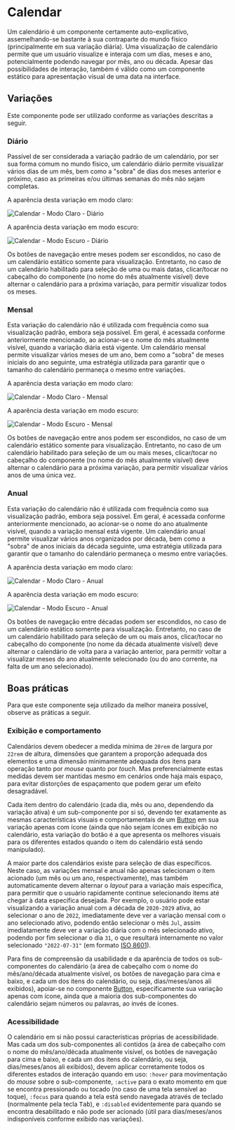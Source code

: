 # Calendar

Um calendário é um componente certamente auto-explicativo, assemelhando-se bastante à sua contraparte do mundo físico (principalmente em sua variação diária). Uma visualização de calendário permite que um usuário visualize e interaja com um dias, meses e ano, potencialmente podendo navegar por mês, ano ou década. Apesar das possibilidades de interação, também é válido como um componente estático para apresentação visual de uma data na interface.

## Variações

Este componente pode ser utilizado conforme as variações descritas a seguir.

### Diário

Passível de ser considerada a variação padrão de um calendário, por ser sua forma comum no mundo físico, um calendário diário permite visualizar vários dias de um mês, bem como a "sobra" de dias dos meses anterior e próximo, caso as primeiras e/ou últimas semanas do mês não sejam completas.

A aparência desta variação em modo claro:

![Calendar - Modo Claro - Diário](~@source/assets/images/component-calendar-light-daily.png)

A aparência desta variação em modo escuro:

![Calendar - Modo Escuro - Diário](~@source/assets/images/component-calendar-dark-daily.png)

Os botões de navegação entre meses podem ser escondidos, no caso de um calendário estático somente para visualização. Entretanto, no caso de um calendário habilitado para seleção de uma ou mais datas, clicar/tocar no cabeçalho do componente (no nome do mês atualmente visível) deve alternar o calendário para a próxima variação, para permitir visualizar todos os meses.

### Mensal

Esta variação do calendário não é utilizada com frequência como sua visualização padrão, embora seja possível. Em geral, é acessada conforme anteriormente mencionado, ao acionar-se o nome do mês atualmente visível, quando a variação diária está vigente. Um calendário mensal permite visualizar vários meses de um ano, bem como a "sobra" de meses iniciais do ano seguinte, uma estratégia utilizada para garantir que o tamanho do calendário permaneça o mesmo entre variações.

A aparência desta variação em modo claro:

![Calendar - Modo Claro - Mensal](~@source/assets/images/component-calendar-light-monthly.png)

A aparência desta variação em modo escuro:

![Calendar - Modo Escuro - Mensal](~@source/assets/images/component-calendar-dark-monthly.png)

Os botões de navegação entre anos podem ser escondidos, no caso de um calendário estático somente para visualização. Entretanto, no caso de um calendário habilitado para seleção de um ou mais meses, clicar/tocar no cabeçalho do componente (no nome do mês atualmente visível) deve alternar o calendário para a próxima variação, para permitir visualizar vários anos de uma única vez.

### Anual

Esta variação do calendário não é utilizada com frequência como sua visualização padrão, embora seja possível. Em geral, é acessada conforme anteriormente mencionado, ao acionar-se o nome do ano atualmente visível, quando a variação mensal está vigente. Um calendário anual permite visualizar vários anos organizados por década, bem como a "sobra" de anos iniciais da década seguinte, uma estratégia utilizada para garantir que o tamanho do calendário permaneça o mesmo entre variações.

A aparência desta variação em modo claro:

![Calendar - Modo Claro - Anual](~@source/assets/images/component-calendar-light-yearly.png)

A aparência desta variação em modo escuro:

![Calendar - Modo Escuro - Anual](~@source/assets/images/component-calendar-dark-yearly.png)

Os botões de navegação entre décadas podem ser escondidos, no caso de um calendário estático somente para visualização. Entretanto, no caso de um calendário habilitado para seleção de um ou mais anos, clicar/tocar no cabeçalho do componente (no nome da década atualmente visível) deve alternar o calendário de volta para a variação anterior, para permitir voltar a visualizar meses do ano atualmente selecionado (ou do ano corrente, na falta de um ano selecionado).

## Boas práticas

Para que este componente seja utilizado da melhor maneira possível, observe as práticas a seguir.

### Exibição e comportamento

Calendários devem obedecer a medida mínima de `20rem` de largura por `22rem` de altura, dimensões que garantem a proporção adequada dos elementos e uma dimensão minimamente adequada dos itens para operação tanto por _mouse_ quanto por _touch_. Mas preferencialmente estas medidas devem ser mantidas mesmo em cenários onde haja mais espaço, para evitar distorções de espaçamento que podem gerar um efeito desagradável.

Cada item dentro do calendário (cada dia, mês ou ano, dependendo da variação ativa) é um sub-componente por si só, devendo ter exatamente as mesmas características visuais e comportamentais de um [Button](./button.md) em sua variação apenas com ícone (ainda que não sejam ícones em exibição no calendário, esta variação do botão é a que apresenta os melhores visuais para os diferentes estados quando o item do calendário está sendo manipulado).

A maior parte dos calendários existe para seleção de dias específicos. Neste caso, as variações mensal e anual não apenas selecionam o item acionado (um mês ou um ano, respectivamente), mas também automaticamente devem alternar o _layout_ para a variação mais específica, para permitir que o usuário rapidamente continue selecionando items até chegar à data específica desejada. Por exemplo, o usuário pode estar visualizando a variação anual com a década de `2020-2029` ativa, ao selecionar o ano de `2022`, imediatamente deve ver a variação mensal com o ano selecionado ativo, podendo então selecionar o mês `Jul`, assim imediatamente deve ver a variação diária com o mês selecionado ativo, podendo por fim selecionar o dia `31`, o que resultará internamente no valor selecionado `"2022-07-31"` (em formato [ISO 8601](https://pt.wikipedia.org/wiki/ISO_8601)).

Para fins de compreensão da usabilidade e da aparência de todos os sub-componentes do calendário (a área de cabeçalho com o nome do mês/ano/década atualmente visível, os botões de navegação para cima e baixo, e cada um dos itens do calendário, ou seja, dias/meses/anos ali exibidos), apoiar-se no componente [Button](./button.md), especificamente sua variação apenas com ícone, ainda que a maioria dos sub-componentes do calendário sejam números ou palavras, ao invés de ícones.

### Acessibilidade

O calendário em si não possui características próprias de acessibilidade. Mas cada um dos sub-componentes ali contidos (a área de cabeçalho com o nome do mês/ano/década atualmente visível, os botões de navegação para cima e baixo, e cada um dos itens do calendário, ou seja, dias/meses/anos ali exibidos), devem aplicar corretamente todos os diferentes estados de interação quando em uso: `:hover` para movimentação do _mouse_ sobre o sub-componente, `:active` para o exato momento em que se encontra pressionado ou tocado (no caso de uma tela sensível ao toque), `:focus` para quando a tela está sendo navegada através de teclado (normalmente pela tecla <kbd>Tab</kbd>), e `:disabled` evidentemente para quando se encontra desabilitado e não pode ser acionado (útil para dias/meses/anos indisponíveis conforme exibido nas variações).
